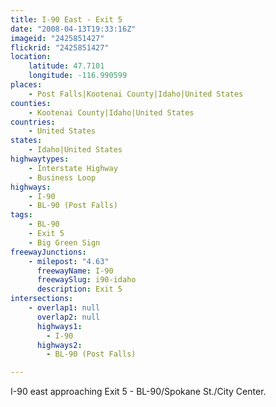 ```yaml
---
title: I-90 East - Exit 5
date: "2008-04-13T19:33:16Z"
imageid: "2425851427"
flickrid: "2425851427"
location:
    latitude: 47.7101
    longitude: -116.990599
places:
    - Post Falls|Kootenai County|Idaho|United States
counties:
    - Kootenai County|Idaho|United States
countries:
    - United States
states:
    - Idaho|United States
highwaytypes:
    - Interstate Highway
    - Business Loop
highways:
    - I-90
    - BL-90 (Post Falls)
tags:
    - BL-90
    - Exit 5
    - Big Green Sign
freewayJunctions:
    - milepost: "4.63"
      freewayName: I-90
      freewaySlug: i90-idaho
      description: Exit 5
intersections:
    - overlap1: null
      overlap2: null
      highways1:
        - I-90
      highways2:
        - BL-90 (Post Falls)

---
```

I-90 east approaching Exit 5 - BL-90/Spokane St./City Center.